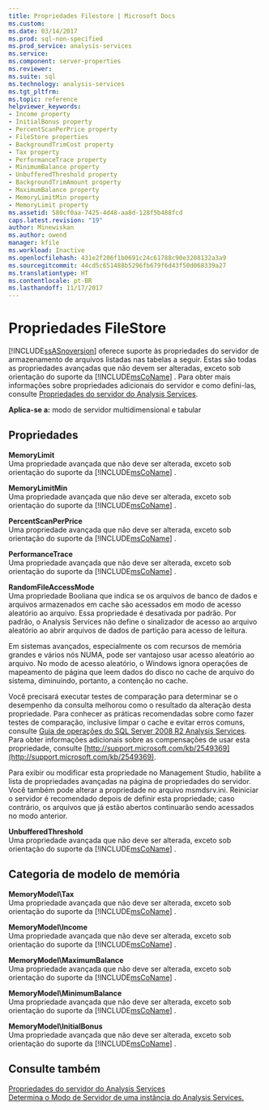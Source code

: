```yaml
---
title: Propriedades Filestore | Microsoft Docs
ms.custom: 
ms.date: 03/14/2017
ms.prod: sql-non-specified
ms.prod_service: analysis-services
ms.service: 
ms.component: server-properties
ms.reviewer: 
ms.suite: sql
ms.technology: analysis-services
ms.tgt_pltfrm: 
ms.topic: reference
helpviewer_keywords:
- Income property
- InitialBonus property
- PercentScanPerPrice property
- FileStore properties
- BackgroundTrimCost property
- Tax property
- PerformanceTrace property
- MinimumBalance property
- UnbufferedThreshold property
- BackgroundTrimAmount property
- MaximumBalance property
- MemoryLimitMin property
- MemoryLimit property
ms.assetid: 580cf0aa-7425-4d48-aa8d-128f5b488fcd
caps.latest.revision: "19"
author: Minewiskan
ms.author: owend
manager: kfile
ms.workload: Inactive
ms.openlocfilehash: 431e2f206f1b0691c24c61788c90e3208132a3a9
ms.sourcegitcommit: 44cd5c651488b5296fb679f6d43f50d068339a27
ms.translationtype: HT
ms.contentlocale: pt-BR
ms.lasthandoff: 11/17/2017
---
```

# <a name="filestore-properties"></a>Propriedades FileStore
  [!INCLUDE[ssASnoversion](../../includes/ssasnoversion-md.md)] oferece suporte às propriedades do servidor de armazenamento de arquivos listadas nas tabelas a seguir. Estas são todas as propriedades avançadas que não devem ser alteradas, exceto sob orientação do suporte da [!INCLUDE[msCoName](../../includes/msconame-md.md)] . Para obter mais informações sobre propriedades adicionais do servidor e como defini-las, consulte [Propriedades do servidor do Analysis Services](../../analysis-services/server-properties/server-properties-in-analysis-services.md).  
  
 **Aplica-se a:** modo de servidor multidimensional e tabular  
  
## <a name="properties"></a>Propriedades  
 **MemoryLimit**  
 Uma propriedade avançada que não deve ser alterada, exceto sob orientação do suporte da [!INCLUDE[msCoName](../../includes/msconame-md.md)] .  
  
 **MemoryLimitMin**  
 Uma propriedade avançada que não deve ser alterada, exceto sob orientação do suporte da [!INCLUDE[msCoName](../../includes/msconame-md.md)] .  
  
 **PercentScanPerPrice**  
 Uma propriedade avançada que não deve ser alterada, exceto sob orientação do suporte da [!INCLUDE[msCoName](../../includes/msconame-md.md)] .  
  
 **PerformanceTrace**  
 Uma propriedade avançada que não deve ser alterada, exceto sob orientação do suporte da [!INCLUDE[msCoName](../../includes/msconame-md.md)] .  
  
 **RandomFileAccessMode**  
 Uma propriedade Booliana que indica se os arquivos de banco de dados e arquivos armazenados em cache são acessados em modo de acesso aleatório ao arquivo. Essa propriedade é desativada por padrão. Por padrão, o Analysis Services não define o sinalizador de acesso ao arquivo aleatório ao abrir arquivos de dados de partição para acesso de leitura.  
  
 Em sistemas avançados, especialmente os com recursos de memória grandes e vários nós NUMA, pode ser vantajoso usar acesso aleatório ao arquivo. No modo de acesso aleatório, o Windows ignora operações de mapeamento de página que leem dados do disco no cache de arquivo do sistema, diminuindo, portanto, a contenção no cache.  
  
 Você precisará executar testes de comparação para determinar se o desempenho da consulta melhorou como o resultado da alteração desta propriedade. Para conhecer as práticas recomendadas sobre como fazer testes de comparação, inclusive limpar o cache e evitar erros comuns, consulte [Guia de operações do SQL Server 2008 R2 Analysis Services](http://go.microsoft.com/fwlink/?LinkID=225539). Para obter informações adicionais sobre as compensações de usar esta propriedade, consulte [http://support.microsoft.com/kb/2549369](http://support.microsoft.com/kb/2549369).  
  
 Para exibir ou modificar esta propriedade no Management Studio, habilite a lista de propriedades avançadas na página de propriedades do servidor. Você também pode alterar a propriedade no arquivo msmdsrv.ini. Reiniciar o servidor é recomendado depois de definir esta propriedade; caso contrário, os arquivos que já estão abertos continuarão sendo acessados no modo anterior.  
  
 **UnbufferedThreshold**  
 Uma propriedade avançada que não deve ser alterada, exceto sob orientação do suporte da [!INCLUDE[msCoName](../../includes/msconame-md.md)] .  
  
## <a name="memory-model-category"></a>Categoria de modelo de memória  
 **MemoryModel\Tax**  
 Uma propriedade avançada que não deve ser alterada, exceto sob orientação do suporte da [!INCLUDE[msCoName](../../includes/msconame-md.md)] .  
  
 **MemoryModel\Income**  
 Uma propriedade avançada que não deve ser alterada, exceto sob orientação do suporte da [!INCLUDE[msCoName](../../includes/msconame-md.md)] .  
  
 **MemoryModel\MaximumBalance**  
 Uma propriedade avançada que não deve ser alterada, exceto sob orientação do suporte da [!INCLUDE[msCoName](../../includes/msconame-md.md)] .  
  
 **MemoryModel\MinimumBalance**  
 Uma propriedade avançada que não deve ser alterada, exceto sob orientação do suporte da [!INCLUDE[msCoName](../../includes/msconame-md.md)] .  
  
 **MemoryModel\InitialBonus**  
 Uma propriedade avançada que não deve ser alterada, exceto sob orientação do suporte da [!INCLUDE[msCoName](../../includes/msconame-md.md)] .  
  
## <a name="see-also"></a>Consulte também  
 [Propriedades do servidor do Analysis Services](../../analysis-services/server-properties/server-properties-in-analysis-services.md)   
 [Determina o Modo de Servidor de uma instância do Analysis Services.](../../analysis-services/instances/determine-the-server-mode-of-an-analysis-services-instance.md)  
  
  
